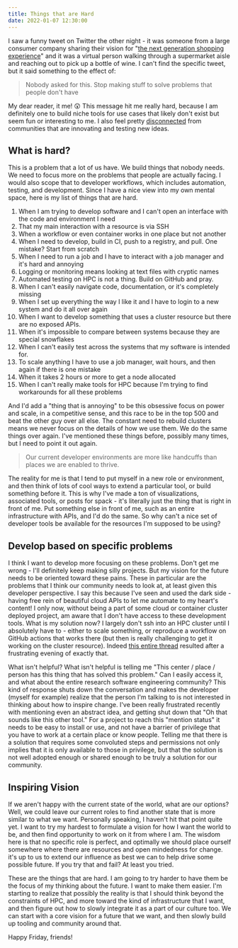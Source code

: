 ```yaml
---
title: Things that are Hard
date: 2022-01-07 12:30:00
---
```


I saw a funny tweet on Twitter the other night - it was someone from a large consumer company sharing
their vision for "<a href="https://hypebeast.com/2022/1/walmart-2017-mutual-mobile-metaverse-shopping-video-resurfaces" target="_blank">the next generation shopping experience</a>" and it was a virtual person walking through a supermarket aisle and reaching out to pick up a bottle of wine.
I can't find the specific tweet, but it said something to the effect of:

> Nobody asked for this. Stop making stuff to solve problems that people don't have

My dear reader, it me! 😲️ This message hit me really hard, because I am definitely one to build niche tools for use cases that likely don't exist but seem fun or interesting to me. I also feel pretty <a href="https://twitter.com/vsoch/status/1478913234136494081" target="_blank">disconnected</a> from communities that are innovating and testing new ideas. 

## What is hard?

This is a problem that a lot of us have. We build things that nobody needs. We need to focus more on the problems that people are actually facing. I would also scope that to developer workflows, which includes automation, testing, and development. Since I have a nice view into my own mental space, here is my list of things that are hard.

<ol class="custom-counter">
  <li>When I am trying to develop software and I can't open an interface with the code and environment I need</li>
  <li>That my main interaction with a resource is via SSH</li>
  <li>When a workflow or even container works in one place but not another</li>
  <li>When I need to develop, build in CI, push to a registry, and pull. One mistake? Start from scratch</li>
  <li>When I need to run a job and I have to interact with a job manager and it's hard and annoying</li>
  <li>Logging or monitoring means looking at text files with cryptic names</li>
  <li>Automated testing on HPC is not a thing. Build on GitHub and pray.</li>
  <li>When I can't easily navigate code, documentation, or it's completely missing</li>
  <li>When I set up everything the way I like it and I have to login to a new system and do it all over again</li>
  <li>When I want to develop something that uses a cluster resource but there are no exposed APIs.</li>
  <li>When it's impossible to compare between systems because they are special snowflakes</li>
  <li>When I can't easily test across the systems that my software is intended for.</li>
  <li>To scale anything I have to use a job manager, wait hours, and then again if there is one mistake</li>
  <li>When it takes 2 hours or more to get a node allocated</li>
  <li>When I can't really make tools for HPC because I'm trying to find workarounds for all these problems</li>
</ol>

And I'd add a "thing that is annoying" to be this obsessive focus on power and scale, in a competitive sense, and this race
to be in the top 500 and beat the other guy over all else. The constant need to rebuild clusters means we never
focus on the details of how we use them. We do the same things over again. I've mentioned these things before, possibly many times, but I need to point it out again.

> Our current developer environments are more like handcuffs than places we are enabled to thrive.

The reality for me is that I tend to put myself in a new role or environment, and then think of lots of cool ways to extend a particular tool, or build something before it. This is why I've made a ton of visualizations, associated tools, or posts for spack - it's literally just the thing that is right in front of me. Put something else in front of me, such as an entire infrastructure with APIs, and I'd do the same. So why can't a nice set of developer tools be available for the resources I'm supposed to be using?

## Develop based on specific problems

I think I want to develop more focusing on these problems. Don't get me wrong - I'll definitely keep making silly projects. But my vision for the future needs to be oriented toward these pains. These in particular are the problems that I think our community needs to look at, at least given this developer perspective.
I say this because I've seen and used the dark side - having free rein of beautiful cloud APIs to let me automate to my heart's content! 
I only now, without being a part of some cloud or container cluster deployed project, am aware that I don't have access to these development tools.
 What is my solution now? I largely don't ssh into an HPC cluster until I absolutely have to - either to scale something, or reproduce a workflow on GitHub actions that works there (but then is really challenging to get it working on the cluster resource). Indeed <a target="_blank" href="https://twitter.com/vsoch/status/1461908217223528448">this entire thread</a> resulted after a frustrating evening of exactly that.

What isn't helpful? What isn't helpful is telling me "This center / place / person has this thing that has solved this problem." Can I easily access it, and what about the entire research software engineering community? This kind of response shuts down the conversation 
and makes the developer (myself for example) realize that the person I'm talking to is not interested in thinking about how to inspire change.
I've been really frustrated recently with mentioning even an abstract idea, and getting shut down that "Oh that sounds like this other tool."
For a project to reach this "mention status" it needs to be easy to install or use, and not have a barrier of privilege that you have to work at a certain place or know people. Telling me that there is a solution that requires some convoluted steps and permissions not only implies that it is only available to those in privilege, but that the solution is not well adopted enough or shared enough to be truly a solution for our community.

## Inspiring Vision

If we aren't happy with the current state of the world, what are our options? Well, we could leave our current roles to find another state that is more similar to what we want. Personally speaking, I haven't hit that point quite yet. I want to try my hardest to formulate a vision for how I want the world to be, and then find opportunity to work on it from where I am. The wisdom here is that no specific role is perfect, and optimally we should place ourself somewhere where there are resources and open mindedness for change. it's up to us to extend our influence as best we can to help drive some possible future. If you try that and fail? At least you tried.

These are the things that are hard. I am going to try harder to have them be the focus of my thinking about the future. I want to make them easier. I'm starting to realize that possibly the reality is that I should think beyond the constraints of HPC, and more toward the kind of infrastructure that I want, and then
figure out how to slowly integrate it as a part of our culture too. We can start with a core vision for a future that we want, and then
slowly build up tooling and community around that.

Happy Friday, friends!
